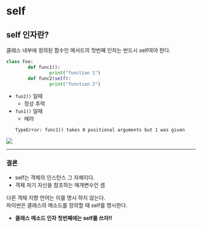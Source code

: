# self

## self 인자란?
클래스 내부에 정의된 함수인 메서드의 첫번째 인자는 반드시 self여야 한다.

```python
class Foo:
        def func1():
                print("function 1")
        def func2(self):
                print("function 2")
```
- `fun2()` 일때
    - 정상 추력
- `fun1()` 일때
    - 에러 
    ``` 
    TypeError: func1() takes 0 positional arguments but 1 was given 
    ```
<img src = "https://wikidocs.net/images/page/1742/6.08.png">  

- - - 

### 결론

- self는 객체의 인스턴스 그 자체이다.
- 객체 자기 자신을 참조하는 매개변수인 셈

다른 객체 지향 언어는 이를 명시 하지 않는다.  
파이썬은 클래스의 메소드를 정의할 때 self를 명시한다.

- **클래스 메소드 인자 첫번째에는 self를 쓰자!!**